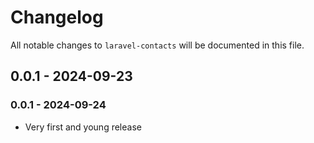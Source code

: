 # Changelog

All notable changes to `laravel-contacts` will be documented in this file.

## 0.0.1 - 2024-09-23

### 0.0.1 - 2024-09-24

- Very first and young release
